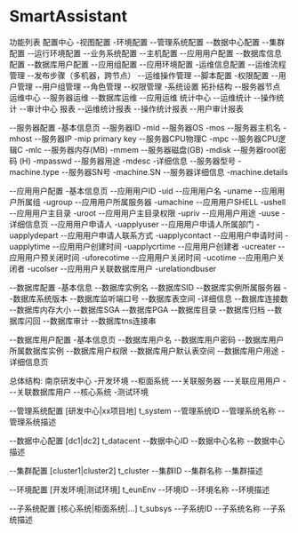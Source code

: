 # SmartAssistant
功能列表
配置中心
-视图配置
-环境配置
--管理系统配置
--数据中心配置
--集群配置
--运行环境配置
--业务系统配置
--主机配置
--应用用户配置
--数据库信息配置
--数据库用户配置
--应用组配置
--应用环境配置
-运维信息配置
--运维流程管理  --发布步骤（多机器，跨节点）
--运维操作管理  --脚本配置
-权限配置
--用户管理
--用户组管理
--角色管理
--权限管理
-系统设置
拓扑结构
--服务器节点
运维中心
--服务器运维
--数据库运维
--应用运维
统计中心
--运维统计
--操作统计
--审计中心
报表
--运维统计报表
--操作统计报表
--用户审计报表

--服务器配置
-基本信息页
--服务器ID -mid
--服务器OS -mos
--服务器主机名 -mhost
--服务器IP -mip primary key
--服务器CPU物理C -mpc
--服务器CPU逻辑C -mlc
--服务器内存(MB) -mmem
--服务器磁盘(GB) -mdisk
--服务器root密码 (H) -mpasswd
--服务器用途 -mdesc
-详细信息
--服务器型号 -machine.type
--服务器SN号 -machine.SN
--服务器详细信息 -machine.details

--应用用户配置
-基本信息页
--应用用户ID -uid
--应用用户名 -uname
--应用用户所属组 -ugroup
--应用用户所属服务器 -umachine
--应用用户SHELL -ushell
--应用用户主目录 -uroot
--应用用户主目录权限 -upriv
--应用用户用途 -uuse
-详细信息页
--应用用户申请人 -uapplyuser
--应用用户申请人所属部门 -uapplydepart
--应用用户申请人联系方式 -uapplycontact
--应用用户申请时间 -uapplytime
--应用用户创建时间 -uapplycrtime
--应用用户创建者 -ucreater
--应用用户预关闭时间 -uforecotime
--应用用户关闭时间 -ucotime
--应用用户关闭者 -ucolser
--应用用户关联数据库用户 -urelationdbuser

--数据库配置
-基本信息
--数据库实例名
--数据库SID
--数据库实例所属服务器
--数据库系统版本
--数据库监听端口号
--数据库表空间
-详细信息
--数据库连接数
--数据库内存大小
--数据库SGA
--数据库PGA
--数据库目录
--数据库归档
--数据库闪回
--数据库审计
--数据库tns连接串

--数据库用户配置
-基本信息页
--数据库用户名
--数据库用户密码
--数据库用户所属数据库实例
--数据库用户权限
--数据库用户默认表空间
--数据库用户用途
-详细信息页

总体结构:
南京研发中心
-开发环境
--柜面系统
---关联服务器
---关联应用用户
---关联数据库用户
--核心系统
-测试环境


--管理系统配置 [研发中心|xx项目地]  t_system
--管理系统ID
--管理系统名称
--管理系统描述

--数据中心配置 [dc1|dc2] t_datacent
--数据中心ID
--数据中心名称
--数据中心描述

--集群配置 [cluster1|cluster2] t_cluster
--集群ID
--集群名称
--集群描述

--环境配置   [开发环境|测试环境] t_eunEnv
--环境ID
--环境名称
--环境描述

--子系统配置  [核心系统|柜面系统|...] t_subsys
--子系统ID
--子系统名称
--子系统描述

